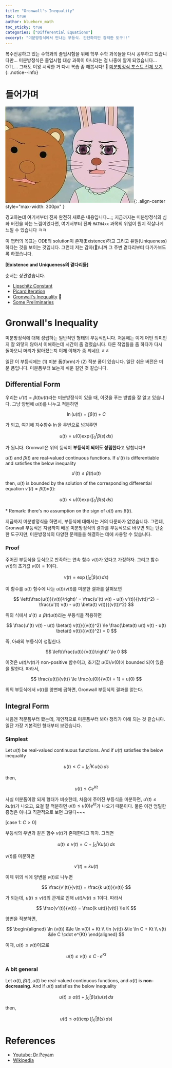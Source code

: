 ```yaml
---
title: "Gronwall's Inequality"
toc: true
author: bluehorn_math
toc_sticky: true
categories: ["Differential Equations"]
excerpt: "미분방정식에서 만나는 부등식. 간단하지만 강력한 도구!!"
---
```


복수전공하고 있는 수학과의 졸업시험을 위해 학부 수학 과목들을 다시 공부하고 있습니다만... 미분방정식은 졸업시험 대상 과목이 아니라는 걸 나중에 알게 되었습니다... OTL... 그래도 이왕 시작한 거 다시 복습 좀 해봅시다! 🏃 [미분방정식 포스트 전체 보기](/categories/differential-equations)
{: .notice--info}

# 들어가며

![](/images/meme/panic.png){: .align-center style="max-width: 300px" }

경고하는데 여기서부터 진짜 완전히 새로운 내용입니다...;; 지금까지는 미분방정식의 심화 버전을 하는 느낌이었다면, 여기서부터 진짜 `MATH4xx` 과목의 위엄이 뭔지 작살나게 느낄 수 있습니다 ㅋㅋ

이 챕터의 목표는 ODE의 solution이 존재(Existence)하고 그리고 유일(Uniqueness)하다는 것을 보이는 것입니다. 그런데 저는 감자(🥔)니까 그 주변 곁다리부터 다가가보도록 하겠습니다.

<div class="proof" markdown="1">

**[Existence and Uniqueness의 곁다리들]**

순서는 상관없습니다.

- [Lipschitz Constant](/2024/11/14/Lipschitz-constant/)
- [Picard Iteration](/2024/11/14/Picard-iteration/)
- [Gronwall's Inequality](/2024/11/14/Gronwall-inequality/) 👋
- [Some Preliminaries](/2024/11/16/some-preliminary-the-existence-and-uniqueness-theorem/)

</div>

# Gronwall's Inequality

미분방정식에 대해 성립하는 일반적인 형태의 부등식입니다. 처음에는 이게 어떤 의미인지 잘 와닿지 않아서 이해하는데 시간이 좀 걸렸습니다. 다른 작업들을 좀 하다가 다시 돌아오니 머리가 맑아졌는지 이제 이해가 좀 되네요 ㅎㅎ

일단 이 부등식에는 (1) 미분 폼(form)가 (2) 적분 폼이 있습니다. 일단 쉬운 버전은 미분 폼입니다. 미분폼부터 보는게 쉬운 길인 것 같습니다.

## Differential Form

우리는 $u'(t) = \beta(t) u(t)$라는 미분방정식이 있을 때, 이것을 푸는 방법을 잘 알고 있습니다. 그냥 양변에 $u(t)$를 나누고 적분하면

$$
\ln (u(t)) = \int \beta(t) + C
$$

가 되고, 여기에 지수함수 $\ln$을 우변으로 넘겨주면

$$
u(t) = u(0) \exp \left( \int_0^t \beta(s) \, ds \right)
$$

가 됩니다. Gronwall은 위의 등식이 **부등식이 되어도 성립한다**고 말합니다!!

<div class="theorem" markdown="1">

$u(t)$ and $\beta(t)$ are real-valued continuous functions. If $u'(t)$ is differentiable and satisfies the below inequality

$$
u'(t) \le \beta(t) u(t)
$$

then, $u(t)$ is bounded by the solution of the corresponding differential equation $v'(t) = \beta(t) v(t)$:

$$
u(t) \le u(0) \exp \left( \int_0^t \beta(s) \, ds \right)
$$

\* Remark: there's no assumption on the sign of $u(t)$ ans $\beta(t)$.

</div>

지금까지 미분방정식을 하면서, 부등식에 대해서는 거의 다룬바가 없었습니다. 그런데, Gronwall 부등식은 지금까지 배운 미분방정식의 결과를 부등식으로 바꾸면 되는 단순한 도구지만, 미분방정식의 다양한 문제들을 해결하는 데에 사용할 수 있습니다.

### Proof

<div class="proof" markdown="1">

주어진 부등식을 등식으로 만족하는 연속 함수 $v(t)$가 있다고 가정하자. 그리고 함수 $v(t)$의 초기값 $v(0) = 1$이다.

$$
v(t) = \exp \left( \int_0^t \beta(s) \, ds \right)
$$

이 함수를 $u(t)$ 함수에 나눈 $u(t) / v(t)$를 미분한 결과를 살펴보면

$$
\left(\frac{u(t)}{v(t)}\right)'
= \frac{u'(t) v(t) - u(t) v'(t)}{(v(t))^2}
= \frac{u'(t) v(t) - u(t) \beta(t) v(t)}{(v(t))^2}
$$

위의 식에서 $u'(t) \le \beta(t) u(t)$라는 부등식을 적용하면

$$
\frac{u'(t) v(t) - u(t) \beta(t) v(t)}{(v(t))^2}
\le \frac{\beta(t) u(t) v(t) - u(t) \beta(t) v(t)}{(v(t))^2}
= 0
$$

즉, 아래의 부등식이 성립한다.

$$
\left(\frac{u(t)}{v(t)}\right)' \le 0
$$

이것은 $u(t) / v(t)$가 non-positive 함수이고, 초기값 $u(0) / v(0)$에 bounded 되어 있음을 말한다. 따라서,

$$
\frac{u(t)}{v(t)} \le \frac{u(0)}{v(0) = 1} = u(0)
$$

위의 부등식에서 $v(t)$를 양변에 곱하면, Gronwall 부등식의 결과를 얻는다.

</div>

## Integral Form

처음엔 적분폼부터 봤는데, 개인적으로 미분폼부터 봐야 정리가 이해 되는 것 같습니다. 일단 가장 기본적인 형태부터 보겠습니다.

### Simplest

<div class="theorem" markdown="1">

Let $u(t)$ be real-valued continuous functions. And if $u(t)$ satisfies the below inequality

$$
u(t) \le C + \int_0^t K \, u(s) \, ds
$$

then,

$$
u(t) \le C e^{Kt}
$$

</div>

사실 미분폼이랑 되게 형태가 비슷한데, 처음에 주어진 부등식을 미분하면, $u'(t) \le k u(t)$가 나오고, 요걸 잘 적분하면 $u(t) \le u(0) e^{kt}$가 나오기 때문이다. 물론 이건 엄밀한 증명은 아니고 직관적으로 보면 그렇다~~~

<div class="proof" markdown="1">

[case 1: $C > 0$]

부등식의 우변과 같은 함수 $v(t)$가 존재한다고 하자. 그러면

$$
u(t) \le v(t) = C + \int_0^t K u(s) \, ds
$$

$v(t)$를 미분하면

$$
v'(t) = k u(t)
$$

이제 위의 식에 양변을 $v(t)$로 나누면

$$
\frac{v'(t)}{v(t)} = \frac{k u(t)}{v(t)}
$$

가 되는데, $u(t) \le v(t)$의 관계로 인해 $u(t) / v(t) \le 1$이다. 따라서

$$
\frac{v'(t)}{v(t)} = \frac{k u(t)}{v(t)} \le K
$$

양변을 적분하면,

$$
\begin{aligned}  
\ln (v(t)) &\le \ln v(0) + Kt \\
\ln (v(t)) &\le \ln C + Kt \\
v(t) &\le C \cdot e^{Kt}
\end{aligned}
$$

이때, $u(t) \le v(t)$이므로

$$
u(t) \le v(t) \le C \cdot e^{Kt}
$$

</div>

### A bit general


<div class="theorem" markdown="1">

Let $\alpha(t), \beta(t), u(t)$ be real-valued continuous functions, and $\alpha(t)$ is **non-decreasing**. And if $u(t)$ satisfies the below inequality

$$
u(t) \le \alpha(t) + \int_0^t \beta(s) u(s) \, ds
$$

then,

$$
u(t) \le \alpha(t) \exp \left( \int_0^t \beta(s) \, ds \right)
$$

</div>




# References

- [Youtube: Dr Peyam](https://youtu.be/vP3Bd_c_EEw?si=fy-Vt1_jb3bDRk3F)
- [Wikipedia](https://en.wikipedia.org/wiki/Gr%C3%B6nwall%27s_inequality)

